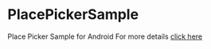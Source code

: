 # PlacePickerSample
Place Picker Sample for Android
For more details [click here](https://androidmads.blogspot.in/2017/05/android-place-picker-api.html)
